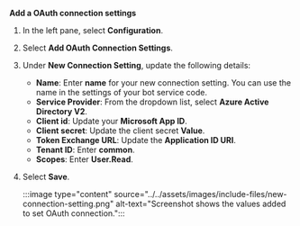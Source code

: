 **Add a OAuth connection settings**

1. In the left pane, select **Configuration**.

1. Select **Add OAuth Connection Settings**.

1. Under **New Connection Setting**, update the following details:

    * **Name**: Enter **name** for your new connection setting. You can use the name in the settings of your bot service code.
    * **Service Provider**: From the dropdown list, select **Azure Active Directory V2**.
    * **Client id**: Update your **Microsoft App ID**.
    * **Client secret**: Update the client secret **Value**.
    * **Token Exchange URL**: Update the **Application ID URI**.
    * **Tenant ID**: Enter **common**.
    * **Scopes**: Enter **User.Read**.

1. Select **Save**.

    :::image type="content" source="../../assets/images/include-files/new-connection-setting.png" alt-text="Screenshot shows the values added to set OAuth connection.":::